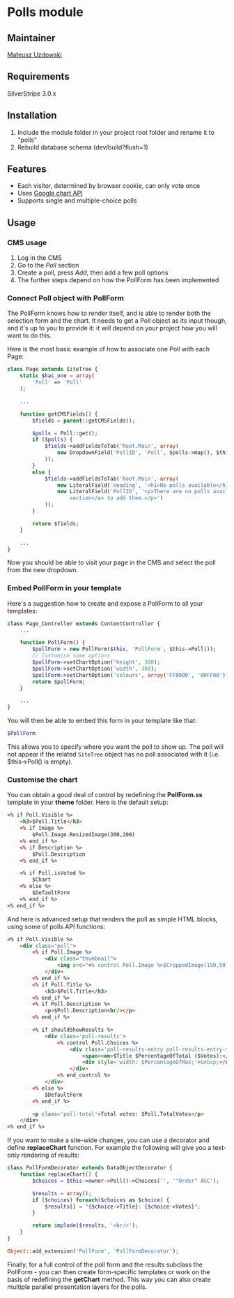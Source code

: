 # Polls module

## Maintainer 

[Mateusz Uzdowski](mailto:mateusz@silverstripe.com)

## Requirements 

SilverStripe 3.0.x

## Installation 

1. Include the module folder in your project root folder and rename it to "polls"
1. Rebuild database schema (dev/build?flush=1)

## Features

- Each visitor, determined by browser cookie, can only vote once 
- Uses [Google chart API](http://code.google.com/apis/chart/) 
- Supports single and multiple-choice polls

## Usage

### CMS usage

1. Log in the CMS 
1. Go to the _Poll_ section
1. Create a poll, press _Add_, then add a few poll options
1. The further steps depend on how the PollForm has been implemented

### Connect Poll object with PollForm

The PollForm knows how to render itself, and is able to render both the selection form and the chart. It needs to get a
Poll object as its input though, and it's up to you to provide it: it will depend on your project how you will want to
do this.

Here is the most basic example of how to associate one Poll with each Page:

```php
class Page extends SiteTree {
	static $has_one = array(
		'Poll' => 'Poll'
	);

	...

    function getCMSFields() {
        $fields = parent::getCMSFields();

        $polls = Poll::get();
        if ($polls) { 
            $fields->addFieldsToTab('Root.Main', array(
                new DropdownField('PollID', 'Poll', $polls->map(), $this->PollID, null, '--- Select a poll ---')
            ));
        }
        else {
            $fields->addFieldsToTab('Root.Main', array(
                new LiteralField('Heading', '<h1>No polls available</h1>'),
				new LiteralField('PollID', '<p>There are no polls available. Please use <a href="admin/polls">the polls
					section</a> to add them.</p>')
            ));
        }

        return $fields;
    }

	...
}
```

Now you should be able to visit your page in the CMS and select the poll from the new dropdown.

### Embed PollForm in your template

Here's a suggestion how to create and expose a PollForm to all your templates:

```php
class Page_Controller extends ContentController {
	...

	function PollForm() {
		$pollForm = new PollForm($this, 'PollForm', $this->Poll());	
		// Customise some options
		$pollForm->setChartOption('height', 300);
		$pollForm->setChartOption('width', 300);
		$pollForm->setChartOption('colours', array('FF0000', '00FF00'));
		return $pollForm;
	}

	...
}
```

You will then be able to embed this form in your template like that:

```php
$PollForm
```

This allows you to specify where you want the poll to show up. The poll will not appear if the related `SiteTree` object
has no poll associated with it (i.e. $this->Poll() is empty).

### Customise the chart

You can obtain a good deal of control by redefining the **PollForm.ss** template in your **theme** folder. Here is the
default setup:

```html
<% if Poll.Visible %>
	<h3>$Poll.Title</h3>
	<% if Image %>
		$Poll.Image.ResizedImage(300,200)
	<% end_if %>
	<% if Description %>
		$Poll.Description
	<% end_if %>

	<% if Poll.isVoted %>
		$Chart
	<% else %>
		$DefaultForm
	<% end_if %>
<% end_if %>
```

And here is advanced setup that renders the poll as simple HTML blocks, using some of polls API functions:

```html
<% if Poll.Visible %>
	<div class="poll">
		<% if Poll.Image %>
			<div class="thumbnail">
				<img src="<% control Poll.Image %>$CroppedImage(150,50).URL<% end_control %>" alt="$Title"/>
			</div>
		<% end_if %>
		<% if Poll.Title %>
			<h3>$Poll.Title</h3>
		<% end_if %>
		<% if Poll.Description %>
			<p>$Poll.Description<br/></p>
		<% end_if %>

		<% if shouldShowResults %>
			<div class='poll-results'>
				<% control Poll.Choices %>
					<div class='poll-results-entry poll-results-entry-$EvenOdd'>
						<span><em>$Title $PercentageOfTotal ($Votes):</em></span>
						<div style='width: $PercentageOfMax;'>&nbsp;</div>
					</div>
				<% end_control %>
			</div>
		<% else %>
			$DefaultForm
		<% end_if %>

		<p class='poll-total'>Total votes: $Poll.TotalVotes</p>
	</div>
<% end_if %>
```

If you want to make a site-wide changes, you can use a decorator and define **replaceChart** function. For example the
following will give you a text-only rendering of results:

```php
class PollFormDecorator extends DataObjectDecorator {
	function replaceChart() {
		$choices = $this->owner->Poll()->Choices('', '"Order" ASC');

		$results = array();
		if ($choices) foreach($choices as $choice) {
			$results[] = "{$choice->Title}: {$choice->Votes}";
		}

		return implode($results, '<br/>');
	}
}

Object::add_extension('PollForm', 'PollFormDecorator');
```


Finally, for a full control of the poll form and the results subclass the PollForm - you can then create form-specific
templates or work on the basis of redefining the **getChart** method. This way you can also create multiple parallel
presentation layers for the polls.
